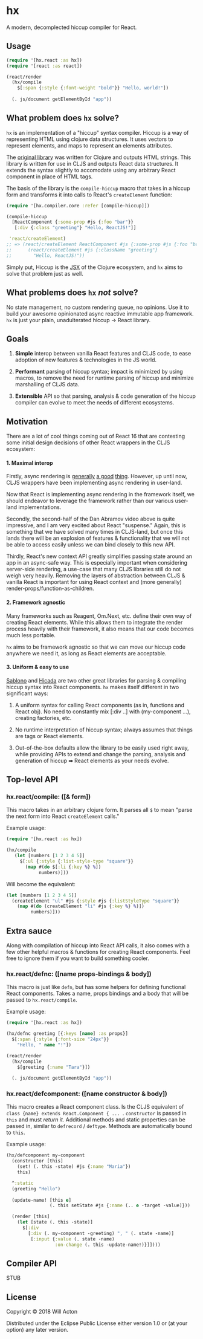 # hx

A modern, decomplected hiccup compiler for React.

## Usage

```clojure
(require '[hx.react :as hx])
(require '[react :as react])

(react/render
  (hx/compile
    $[:span {:style {:font-weight "bold"}} "Hello, world!"])
             
  (. js/document getElementById "app"))
```

## What problem does `hx` solve?

`hx` is an implementation of a "hiccup" syntax compiler. Hiccup is a way of
representing HTML using clojure data structures. 
It uses vectors to represent elements, and maps to represent an elements 
attributes.

The [original library](https://github.com/weavejester/hiccup) was written for
Clojure and outputs HTML strings. This library is written for use in CLJS and
outputs React data structures. It extends the syntax slightly to accomodate using
any arbitrary React component in place of HTML tags.

The basis of the library is the `compile-hiccup` macro that takes in a hiccup
form and transforms it into calls to React's `createElement` function:

```clojure
(require '[hx.compiler.core :refer [compile-hiccup]])

(compile-hiccup
  [ReactComponent {:some-prop #js {:foo "bar"}}
   [:div {:class "greeting"} "Hello, ReactJS!"]]

 'react/createElement)
;; => (react/createElement ReactComponent #js {:some-prop #js {:foo "bar"}}
;;      (react/createElement #js {:className "greeting"}
;;        "Hello, ReactJS!"))
```

Simply put, Hiccup is the [JSX](https://reactjs.org/docs/introducing-jsx.html)
of the Clojure ecosystem, and `hx` aims to solve that problem just as well.

## What problems does `hx` _not_ solve?

No state management, no custom rendering queue, no opinions. Use it to build
your awesome opinionated async reactive immutable app framework. `hx` is just
your plain, unadulterated hiccup → React library.


## Goals

1. **Simple** interop between vanilla React features and CLJS code, to ease
   adoption of new features & technologies in the JS world.
   
2. **Performant** parsing of hiccup syntax; impact is minimized by using macros,
   to remove the need for runtime parsing of hiccup and minimize marshalling of
   CLJS data.
   
3. **Extensible** API so that parsing, analysis & code generation of the hiccup
   compiler can evolve to meet the needs of different ecosystems.


## Motivation
   
There are a lot of cool things coming out of React 16 that are contesting some
initial design decisions of other React wrappers in the CLJS ecosystem:

#### 1. Maximal interop

Firstly, async rendering is [generally](https://reagent-project.github.io/news/reagent-is-async.html)
[a good](http://swannodette.github.io/2013/12/17/the-future-of-javascript-mvcs) [thing](https://www.youtube.com/watch?v=nLF0n9SACd4). However, up until now, CLJS wrappers have been implementing
async rendering in user-land.

Now that React is implementing async rendering in the framework itself, we
should endeavor to leverage the framework rather than our various user-land
implementations.

Secondly, the second-half of the Dan Abramov video above is quite impressive,
and I am very excited about React "suspense." Again, this is something that we 
have solved many times in CLJS-land, but once this lands there will be an 
explosion of features & functionality that we will not be able to access easily 
unless we can bind closely to this new API.

Thirdly, React's new context API greatly simplifies passing state around an app
in an async-safe way. This is especially important when considering server-side
rendering, a use-case that many CLJS libraries still do not weigh very heavily.
Removing the layers of abstraction between CLJS & vanilla React is important for
using React context and (more generally) render-props/function-as-children.

#### 2. Framework agnostic

Many frameworks such as Reagent, Om.Next, etc. define their own way of creating
React elements. While this allows them to integrate the render process heavily
with their framework, it also means that our code becomes much less portable.

`hx` aims to be framework agnostic so that we can move our hiccup code anywhere
we need it, as long as React elements are acceptable.

#### 3. Uniform & easy to use

[Sablono](https://github.com/r0man/sablono/) and [Hicada](https://github.com/rauhs/hicada)
are two other great libraries for parsing & compiling hiccup syntax into React
components. `hx` makes itself different in two significant ways:

1. A uniform syntax for calling React components (as in, functions and React obj).
   No need to constantly mix [:div ..] with (my-component ...), creating
   factories, etc.

2. No runtime interpretation of hiccup syntax; always assumes that things are
   tags or React elements.
   
3. Out-of-the-box defaults allow the library to be easily used right away, while
   providing APIs to extend and change the parsing, analysis and generation of
   hiccup ➡ React elements as your needs evolve.
   
## Top-level API

### hx.react/compile: ([& form])

This macro takes in an arbitrary clojure form. It parses all `$` to mean "parse
the next form into React `createElement` calls."

Example usage:

```clojure
(require '[hx.react :as hx])

(hx/compile
   (let [numbers [1 2 3 4 5]]
     $[:ul {:style {:list-style-type "square"}}
       (map #(do $[:li {:key %} %])
            numbers)]))
```

Will become the equivalent:

```clojure
(let [numbers [1 2 3 4 5]]
  (createElement "ul" #js {:style #js {:listStyleType "square"}}
    (map #(do (createElement "li" #js {:key %} %)])
         numbers)]))
```

## Extra sauce

Along with compilation of hiccup into React API calls, it also comes with a few
other helpful macros & functions for creating React components. Feel free to
ignore them if you want to build something cooler.

### hx.react/defnc: ([name props-bindings & body])

This macro is just like `defn`, but has some helpers for defining functional
React components. Takes a name, props bindings and a body that will be passed to
`hx.react/compile`.

Example usage:
```clojure
(require '[hx.react :as hx])

(hx/defnc greeting [{:keys [name] :as props}]
  $[:span {:style {:font-size "24px"}}
    "Hello, " name "!"])

(react/render
  (hx/compile
    $[greeting {:name "Tara"}])
    
  (. js/document getElementById "app"))
```

### hx.react/defcomponent: ([name constructor & body])

This macro creates a React component class. Is the CLJS equivalent of 
`class {name} extends React.Component { ... `. `constructor` is passed in `this`
and must _return it._ Additional methods and static properties can be passed in,
similar to `defrecord` / `deftype`. Methods are automatically bound to `this`.

Example usage:

```clojure
(hx/defcomponent my-component
  (constructor [this]
    (set! (. this -state) #js {:name "Maria"})
    this)

  ^:static
  (greeting "Hello")
  
  (update-name! [this e]
                (. this setState #js {:name (.. e -target -value)}))

  (render [this]
    (let [state (. this -state)]
      $[:div
        [:div (. my-component -greeting) ", " (. state -name)]
         [:input {:value (. state -name)
                  :on-change (. this -update-name!)}]])))
```


## Compiler API

STUB

## License

Copyright © 2018 Will Acton

Distributed under the Eclipse Public License either version 1.0 or (at
your option) any later version.
